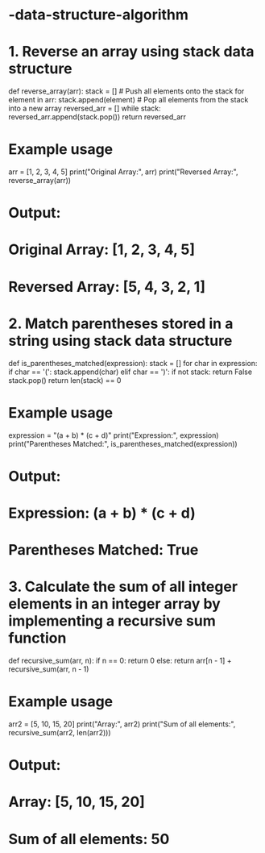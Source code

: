 # -data-structure-algorithm
# 1. Reverse an array using stack data structure

def reverse_array(arr):
    stack = []
    # Push all elements onto the stack
    for element in arr:
        stack.append(element)
    # Pop all elements from the stack into a new array
    reversed_arr = []
    while stack:
        reversed_arr.append(stack.pop())
    return reversed_arr

# Example usage
arr = [1, 2, 3, 4, 5]
print("Original Array:", arr)
print("Reversed Array:", reverse_array(arr))

# Output:
# Original Array: [1, 2, 3, 4, 5]
# Reversed Array: [5, 4, 3, 2, 1]


# 2. Match parentheses stored in a string using stack data structure

def is_parentheses_matched(expression):
    stack = []
    for char in expression:
        if char == '(':
            stack.append(char)
        elif char == ')':
            if not stack:
                return False
            stack.pop()
    return len(stack) == 0

# Example usage
expression = "(a + b) * (c + d)"
print("Expression:", expression)
print("Parentheses Matched:", is_parentheses_matched(expression))

# Output:
# Expression: (a + b) * (c + d)
# Parentheses Matched: True


# 3. Calculate the sum of all integer elements in an integer array by implementing a recursive sum function

def recursive_sum(arr, n):
    if n == 0:
        return 0
    else:
        return arr[n - 1] + recursive_sum(arr, n - 1)

# Example usage
arr2 = [5, 10, 15, 20]
print("Array:", arr2)
print("Sum of all elements:", recursive_sum(arr2, len(arr2)))

# Output:
# Array: [5, 10, 15, 20]
# Sum of all elements: 50
